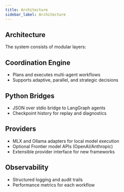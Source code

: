 ```yaml
---
title: Architecture
sidebar_label: Architecture
---
```


## Architecture

The system consists of modular layers:

## Coordination Engine

- Plans and executes multi-agent workflows
- Supports adaptive, parallel, and strategic decisions

## Python Bridges

- JSON over stdio bridge to LangGraph agents
- Checkpoint history for replay and diagnostics

## Providers

- MLX and Ollama adapters for local model execution
- Optional Frontier model APIs (OpenAI/Anthropic)
- Extensible provider interface for new frameworks

## Observability

- Structured logging and audit trails
- Performance metrics for each workflow
